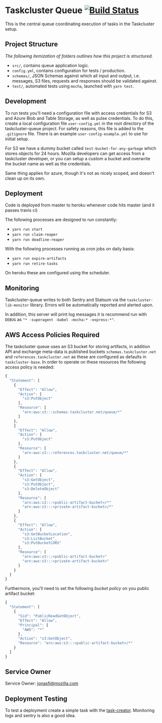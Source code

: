 # Taskcluster Queue [![Build Status](https://travis-ci.org/taskcluster/taskcluster-queue.png?branch=master)](https://travis-ci.org/taskcluster/taskcluster-queue)

This is the central queue coordinating execution of tasks in the Taskcluster setup.

Project Structure
-----------------
_The following itemization of folders outlines how this project is structured._

 * `src/`, contains queue application logic.
 * `config.yml`, contains configuration for tests / production.
 * `schemas/`, JSON Schemas against which all input and output, i.e. messages,
    S3 files, requests and responses should be validated against.
 * `test/`, automated tests using `mocha`, launched with `yarn test`.

Development
-----------

To run tests you'll need a configuration file with access credentials for S3
and Azure Blob and Table Storage, as well as pulse credentials.
To do this, create a local configuration file
`user-config.yml` in the root directory of the taskcluster-queue
project. For safety reasons, this file is added to the `.gitignore` file. There
is an example `user-config-example.yml` to use for initial setup.

For S3 we have a dummy bucket called `test-bucket-for-any-garbage` which stores
objects for 24 hours. Mozilla developers can get access from a taskcluster
developer, or you can setup a custom a bucket and overwrite the bucket name as
well as the credentials.

Same thing applies for azure, though it's not as nicely scoped, and doesn't
clean up on its own.

Deployment
----------
Code is deployed from master to heroku whenever code hits master (and it passes
travis ci)

The following processes are designed to run constantly:

 * `yarn run start`
 * `yarn run claim-reaper`
 * `yarn run deadline-reaper`

With the following processes running as cron jobs on daily basis:

 * `yarn run expire-artifacts`
 * `yarn run retire-tasks`

On heroku these are configured using the scheduler.

Monitoring
----------
Taskcluster-queue writes to both Sentry and Statsum via the
`taskcluster-lib-monitor` library. Errors will be automatically reported
and alerted upon.

In addition, this server will print log messages it is recommend run with `DEBUG` as
`"* -superagent -babel -mocha:* -express:*"`.

AWS Access Policies Required
----------------------------
The taskcluster queue uses an S3 bucket for storing artifacts, in addition API
and exchange meta-data is published buckets `schemas.taskcluster.net` and
`references.taskcluster.net` as these are configured as defaults in
`taskcluster-base`.
In order to operate on these resources the following access policy is needed:

```js
{
  "Statement": [
    {
      "Effect": "Allow",
      "Action": [
        "s3:PutObject"
      ],
      "Resource": [
        "arn:aws:s3:::schemas.taskcluster.net/queue/*"
      ]
    },
    {
      "Effect": "Allow",
      "Action": [
        "s3:PutObject"
      ],
      "Resource": [
        "arn:aws:s3:::references.taskcluster.net/queue/*"
      ]
    },
    {
      "Effect": "Allow",
      "Action": [
        "s3:GetObject",
        "s3:PutObject",
        "s3:DeleteObject"
      ],
      "Resource": [
        "arn:aws:s3:::<public-artifact-bucket>/*"
        "arn:aws:s3:::<private-artifact-bucket>/*"
      ]
    },
    {
      "Effect": "Allow",
      "Action": [
        "s3:GetBucketLocation",
        "s3:ListBucket",
        "s3:PutBucketCORS"
      ],
      "Resource": [
        "arn:aws:s3:::<public-artifact-bucket>"
        "arn:aws:s3:::<private-artifact-bucket>"
      ]
    }
  ]
}
```

Furthermore, you'll need to set the following _bucket policy_ on you public
artifact bucket:
```js
{
  "Statement": [
    {
      "Sid": "PublicReadGetObject",
      "Effect": "Allow",
      "Principal": {
        "AWS": "*"
      },
      "Action": "s3:GetObject",
      "Resource": "arn:aws:s3:::<public-artifact-bucket>/*"
    }
  ]
}
```

Service Owner
-------------

Service Owner: jonasfj@mozilla.com

Deployment Testing
------------------
To test a deployment create a simple task with the [task-creator](https://tools.taskcluster.net/task-creator/).
Monitoring logs and sentry is also a good idea.
